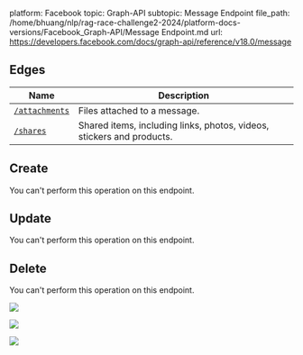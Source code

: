 platform: Facebook
topic: Graph-API
subtopic: Message Endpoint
file_path: /home/bhuang/nlp/rag-race-challenge2-2024/platform-docs-versions/Facebook_Graph-API/Message Endpoint.md
url: https://developers.facebook.com/docs/graph-api/reference/v18.0/message

## Edges

| Name | Description |
| --- | --- |
| [`/attachments`](https://developers.facebook.com/docs/graph-api/reference/message/attachments) | Files attached to a message. |
| [`/shares`](https://developers.facebook.com/docs/graph-api/reference/message/shares/) | Shared items, including links, photos, videos, stickers and products. |

## Create

You can't perform this operation on this endpoint.

## Update

You can't perform this operation on this endpoint.

## Delete

You can't perform this operation on this endpoint.

![](https://www.facebook.com/tr?id=675141479195042&ev=PageView&noscript=1)

![](https://www.facebook.com/tr?id=574561515946252&ev=PageView&noscript=1)

![](https://www.facebook.com/tr?id=1754628768090156&ev=PageView&noscript=1)